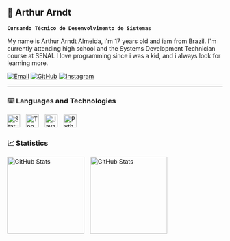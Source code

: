 ## 🦇 Arthur Arndt
**`Cursando Técnico de Desenvolvimento de Sistemas`**

My name is Arthur Arndt Almeida, i'm 17 years old and iam from Brazil. 
I'm currently attending high school and the Systems Development Technician course at SENAI.
I love programming since i was a kid, and i always look for learning more.

[![Email](https://img.shields.io/badge/Gmail-D14836?style=for-the-badge&logo=gmail&logoColor=white)](mailto:arthurarndtalmeida@gmail.com)
[![GitHub](https://img.shields.io/badge/GitHub-100000?style=for-the-badge&logo=github&logoColor=white)](https://github.com/Artviego)
[![Instagram](https://img.shields.io/badge/Instagram-E4405F?style=for-the-badge&logo=instagram&logoColor=white)](https://instagram.com/fckarnds)

---

### ⌨️ Languages and Technologies

<img 
    aling="left"
    alt="Status"
    title="Status"
    width="30px"
    style="padding-right: 10px;"
    src="https://cdn.jsdelivr.net/gh/devicons/devicon@latest/icons/csharp/csharp-original.svg" 
/>
<img 
    aling="left"
    alt="Top Langs"
    title="Top Langs"
    width="30px"
    style="padding-right: 10px;"
    src="https://cdn.jsdelivr.net/gh/devicons/devicon@latest/icons/c/c-original.svg" 
/>
<img 
    aling="left"
    alt="Java"
    title="Java"
    width="30px"
    style="padding-right: 10px;"
    src="https://cdn.jsdelivr.net/gh/devicons/devicon@latest/icons/java/java-original-wordmark.svg" 
/>
<img 
    aling="left"
    alt="Python"
    title="Python"
    width="30px"
    style="padding-right: 10px;"
    src="https://cdn.jsdelivr.net/gh/devicons/devicon@latest/icons/python/python-original.svg" 
/>

### 📈 Statistics

<img
    alling="left"
    alt="GitHub Stats"
    height="180"
    style="padding-right: 10px;"
    src="https://github-readme-stats.vercel.app/api?username=Artviego&show_icons=true&theme=midnight-purple"
/> 
<img
    alling="left"
    alt="GitHub Stats"
    height="180"
    style="padding-right: 5px;"
    src="https://github-readme-stats.vercel.app/api/top-langs/?username=Artviego&layout=compact&theme=midnight-purple"
/>
